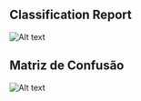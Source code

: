 ## Classification Report
![Alt text](https://i.imgur.com/vnJdiYs.png)


## Matriz de Confusão 
![Alt text](https://imgur.com/qMQKcHi.jpg)

